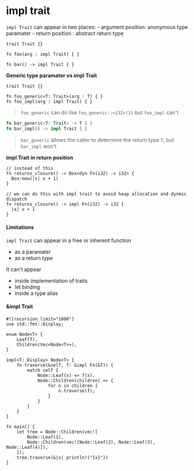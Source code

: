 # impl trait

`impl Trait` can appear in two places:
    - argument position: anonymous type paramater
    - return position : abstract return type

```rust, norun, noplayground
trait Trait {}

fn foo(arg : impl Trait) { }

fn bar() -> impl Trait { }
```

**Generic type paramater vs impl Trait**

```rust, norun, noplayground
trait Trait {}

fn foo_generic<T: Trait>(arg : T) { }
fn foo_impl(arg : impl Trait) { }
```
> `foo_generic` can do like `foo_generic::<i32>(1)` but `foo_impl` can't

```rust 
fn bar_generic<T: Trait> -> T { }
fn bar_impl() -> impl Trait { }
```
> `bar_generic` allows the caller to determine the return type `T`, but `bar_impl` won't

**impl Trait in return position**

```rust, norun, noplayground
// instead of this
fn returns_closure() -> Box<dyn Fn(i32) -> i32> {
  Box:new(|x| x + 1)
}

// we can do this with impl trait to avoid heap allocation and dynmic dispatch
fn returns_closure() -> impl Fn(i32) -> i32 {
  |x| x + 1
}
```

#### Limitations
`impl Trait` can appear in a free or inherent function 
 - as a paramater
 - as a return type 

It can't appear 
 - inside implementation of traits
 - let binding
 - inside a type alias

#### &impl Trait
```rust, editable
#![recursion_limit="1000"] 
use std::fmt::Display;

enum Node<T> {
    Leaf(T),
    Children(Vec<Node<T>>),
}

impl<T: Display> Node<T> {
    fn traverse(&self, f: &impl Fn(&T)) {
        match self {
            Node::Leaf(x) => f(x),
            Node::Children(children) => {
                for n in children {
                    n.traverse(f);
                }
            }
        }
    }
}

fn main() {
    let tree = Node::Children(vec![
        Node::Leaf(1),
        Node::Children(vec![Node::Leaf(2), Node::Leaf(3), Node::Leaf(4)]),
    ]);
    tree.traverse(&|x| println!("{x}"))
}
```
